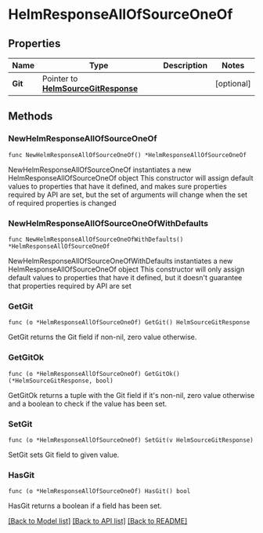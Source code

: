 # HelmResponseAllOfSourceOneOf

## Properties

Name | Type | Description | Notes
------------ | ------------- | ------------- | -------------
**Git** | Pointer to [**HelmSourceGitResponse**](HelmSourceGitResponse.md) |  | [optional] 

## Methods

### NewHelmResponseAllOfSourceOneOf

`func NewHelmResponseAllOfSourceOneOf() *HelmResponseAllOfSourceOneOf`

NewHelmResponseAllOfSourceOneOf instantiates a new HelmResponseAllOfSourceOneOf object
This constructor will assign default values to properties that have it defined,
and makes sure properties required by API are set, but the set of arguments
will change when the set of required properties is changed

### NewHelmResponseAllOfSourceOneOfWithDefaults

`func NewHelmResponseAllOfSourceOneOfWithDefaults() *HelmResponseAllOfSourceOneOf`

NewHelmResponseAllOfSourceOneOfWithDefaults instantiates a new HelmResponseAllOfSourceOneOf object
This constructor will only assign default values to properties that have it defined,
but it doesn't guarantee that properties required by API are set

### GetGit

`func (o *HelmResponseAllOfSourceOneOf) GetGit() HelmSourceGitResponse`

GetGit returns the Git field if non-nil, zero value otherwise.

### GetGitOk

`func (o *HelmResponseAllOfSourceOneOf) GetGitOk() (*HelmSourceGitResponse, bool)`

GetGitOk returns a tuple with the Git field if it's non-nil, zero value otherwise
and a boolean to check if the value has been set.

### SetGit

`func (o *HelmResponseAllOfSourceOneOf) SetGit(v HelmSourceGitResponse)`

SetGit sets Git field to given value.

### HasGit

`func (o *HelmResponseAllOfSourceOneOf) HasGit() bool`

HasGit returns a boolean if a field has been set.


[[Back to Model list]](../README.md#documentation-for-models) [[Back to API list]](../README.md#documentation-for-api-endpoints) [[Back to README]](../README.md)


